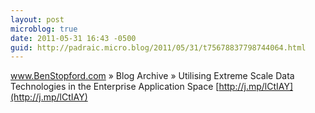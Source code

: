 ```yaml
---
layout: post
microblog: true
date: 2011-05-31 16:43 -0500
guid: http://padraic.micro.blog/2011/05/31/t75678837798744064.html
---
```

www.BenStopford.com » Blog Archive » Utilising Extreme Scale Data Technologies in the Enterprise Application Space [http://j.mp/lCtIAY](http://j.mp/lCtIAY)
